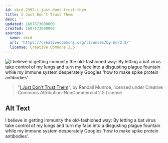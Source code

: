 ```yaml
---
id: xkcd.2397-i-just-dont-trust-them
title: I Just Don't Trust Them
desc: ''
updated: 1607673600000
created: 1607673600000
sources:
  name: xkcd
  url: 'https://creativecommons.org/licenses/by-nc/2.5/'
  license: Creative Commons 2.5
---
```

![I believe in getting immunity the old-fashioned way: By letting a bat virus take control of my lungs and turn my face into a disgusting plague fountain while my immune system desperately Googles 'how to make spike protein antibodies'.](https://imgs.xkcd.com/comics/i_just_dont_trust_them.png)
> "[I Just Don't Trust Them](https://xkcd.com/2397/)", by Randall Munroe, licensed under Creative Commons Attribution-NonCommercial 2.5 License

## Alt Text
I believe in getting immunity the old-fashioned way: By letting a bat virus take control of my lungs and turn my face into a disgusting plague fountain while my immune system desperately Googles 'how to make spike protein antibodies'.
